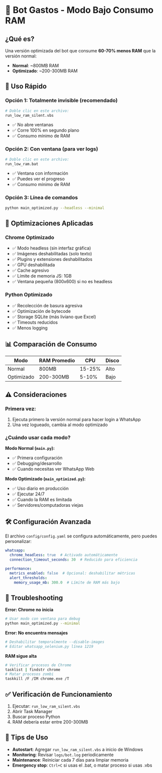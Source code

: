 # 🔋 Bot Gastos - Modo Bajo Consumo RAM

## ¿Qué es?

Una versión optimizada del bot que consume **60-70% menos RAM** que la versión normal:
- **Normal**: ~800MB RAM
- **Optimizado**: ~200-300MB RAM

## 🚀 Uso Rápido

### Opción 1: Totalmente invisible (recomendado)
```bash
# Doble clic en este archivo:
run_low_ram_silent.vbs
```
- ✅ No abre ventanas
- ✅ Corre 100% en segundo plano
- ✅ Consumo mínimo de RAM

### Opción 2: Con ventana (para ver logs)
```bash
# Doble clic en este archivo:
run_low_ram.bat
```
- ✅ Ventana con información
- ✅ Puedes ver el progreso
- ✅ Consumo mínimo de RAM

### Opción 3: Línea de comandos
```bash
python main_optimized.py --headless --minimal
```

## 🔧 Optimizaciones Aplicadas

### Chrome Optimizado
- ✅ Modo headless (sin interfaz gráfica)
- ✅ Imágenes deshabilitadas (solo texto)
- ✅ Plugins y extensiones deshabilitados
- ✅ GPU deshabilitada
- ✅ Cache agresivo
- ✅ Límite de memoria JS: 1GB
- ✅ Ventana pequeña (800x600) si no es headless

### Python Optimizado
- ✅ Recolección de basura agresiva
- ✅ Optimización de bytecode
- ✅ Storage SQLite (más liviano que Excel)
- ✅ Timeouts reducidos
- ✅ Menos logging

## 📊 Comparación de Consumo

| Modo | RAM Promedio | CPU | Disco |
|------|-------------|-----|-------|
| Normal | 800MB | 15-25% | Alto |
| Optimizado | 200-300MB | 5-10% | Bajo |

## ⚠️ Consideraciones

### Primera vez:
1. Ejecuta primero la versión normal para hacer login a WhatsApp
2. Una vez logueado, cambia al modo optimizado

### ¿Cuándo usar cada modo?

**Modo Normal (`main.py`):**
- ✅ Primera configuración
- ✅ Debugging/desarrollo
- ✅ Cuando necesitas ver WhatsApp Web

**Modo Optimizado (`main_optimized.py`):**
- ✅ Uso diario en producción
- ✅ Ejecutar 24/7
- ✅ Cuando la RAM es limitada
- ✅ Servidores/computadoras viejas

## 🛠️ Configuración Avanzada

El archivo `config/config.yaml` se configura automáticamente, pero puedes personalizar:

```yaml
whatsapp:
  chrome_headless: true  # Activado automáticamente
  connection_timeout_seconds: 30  # Reducido para eficiencia

performance:
  metrics_enabled: false  # Opcional: deshabilitar métricas
  alert_thresholds:
    memory_usage_mb: 300.0  # Límite de RAM más bajo
```

## 🐛 Troubleshooting

**Error: Chrome no inicia**
```bash
# Usar modo con ventana para debug
python main_optimized.py --minimal
```

**Error: No encuentra mensajes**
```bash
# Deshabilitar temporalmente --disable-images
# Editar whatsapp_selenium.py línea 1219
```

**RAM sigue alta**
```bash
# Verificar procesos de Chrome
tasklist | findstr chrome
# Matar procesos zombi
taskkill /F /IM chrome.exe /T
```

## ✅ Verificación de Funcionamiento

1. Ejecutar: `run_low_ram_silent.vbs`
2. Abrir Task Manager
3. Buscar proceso Python
4. RAM debería estar entre 200-300MB

## 🎯 Tips de Uso

- **Autostart**: Agregar `run_low_ram_silent.vbs` a inicio de Windows
- **Monitoring**: Revisar `logs/bot.log` periodicamente
- **Maintenance**: Reiniciar cada 7 días para limpiar memoria
- **Emergency stop**: `Ctrl+C` si usas el .bat, o matar proceso si usas .vbs